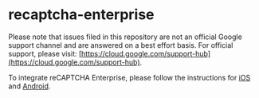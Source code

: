 # recaptcha-enterprise

Please note that issues filed in this repository are not an official Google
support channel and are answered on a best effort basis. For official support,
please visit:
[https://cloud.google.com/support-hub](https://cloud.google.com/support-hub).

To integrate reCAPTCHA Enterprise, please follow the instructions for
[iOS](https://cloud.google.com/recaptcha-enterprise/docs/instrument-ios-apps)
and
[Android](https://cloud.google.com/recaptcha-enterprise/docs/instrument-android-apps).
